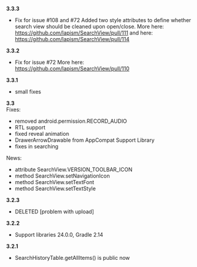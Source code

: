**3.3.3**  
- Fix for issue #108 and #72
  Added two style attributes to define whether search view should be cleaned upon open/close.
  More here: https://github.com/lapism/SearchView/pull/111 and here: https://github.com/lapism/SearchView/pull/114 
  
**3.3.2**  
- Fix for issue #72
  More here: https://github.com/lapism/SearchView/pull/110

**3.3.1**  
- small fixes

**3.3**  
Fixes:
- removed android.permission.RECORD_AUDIO
- RTL support
- fixed reveal animation
- DrawerArrowDrawable from AppCompat Support Library
- fixes in searching
 
News:
- attribute SearchView.VERSION_TOOLBAR_ICON
- method SearchView.setNavigationIcon
- method SearchView.setTextFont
- method SearchView.setTextStyle
 
**3.2.3**
 - DELETED [problem with upload]

**3.2.2**
 - Support libraries 24.0.0, Gradle 2.14

**3.2.1**
 - SearchHistoryTable.getAllItems() is public now